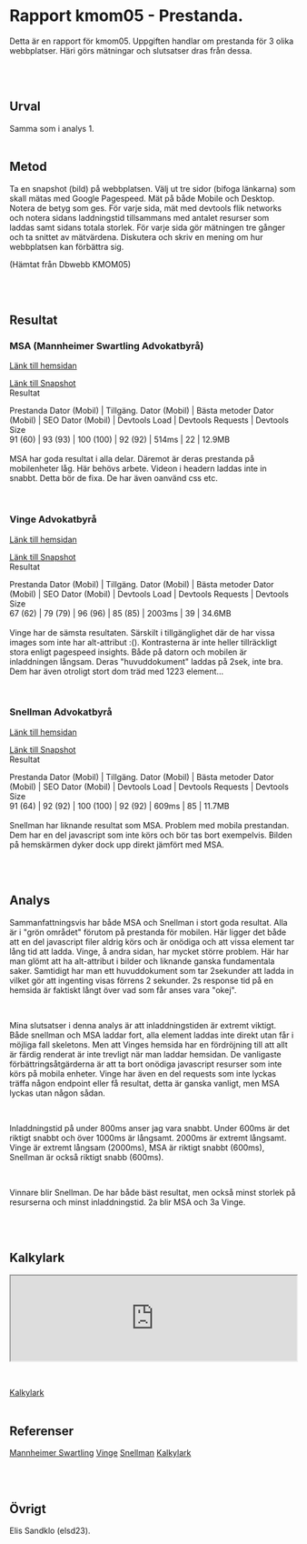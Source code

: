 # Rapport kmom05 - Prestanda.

Detta är en rapport för kmom05. Uppgiften handlar om prestanda för 3 olika webbplatser. Häri görs mätningar och slutsatser dras från dessa.

<br>
<br>

## Urval

Samma som i analys 1.
<br>
<br>

## Metod

Ta en snapshot (bild) på webbplatsen.
Välj ut tre sidor (bifoga länkarna) som skall mätas med Google Pagespeed. Mät på både Mobile och Desktop. Notera de betyg som ges.
För varje sida, mät med devtools flik networks och notera sidans laddningstid tillsammans med antalet resurser som laddas samt sidans totala storlek. För varje sida gör mätningen tre gånger och ta snittet av mätvärdena.
Diskutera och skriv en mening om hur webbplatsen kan förbättra sig.

(Hämtat från Dbwebb KMOM05)

<br>
<br>

## Resultat

### MSA (Mannheimer Swartling Advokatbyrå)

[Länk till hemsidan](https://www.mannheimerswartling.se/)

[Länk till Snapshot](https://imgur.com/2PS5xbb)
<br>
Resultat
<br>

Prestanda Dator (Mobil) | Tillgäng. Dator (Mobil) | Bästa metoder Dator (Mobil) | SEO Dator (Mobil) | Devtools Load | Devtools Requests | Devtools Size
<br>
91 (60) | 93 (93) | 100 (100) | 92 (92) | 514ms | 22 | 12.9MB
<br>
<br>
MSA har goda resultat i alla delar. Däremot är deras prestanda på mobilenheter låg. Här behövs arbete. Videon i headern laddas inte in snabbt. Detta bör de fixa. De har även oanvänd css etc.

<br>

### Vinge Advokatbyrå

[Länk till hemsidan](https://www.vinge.se/)

[Länk till Snapshot](https://imgur.com/2N5rAdS)
<br>
Resultat
<br>

Prestanda Dator (Mobil) | Tillgäng. Dator (Mobil) | Bästa metoder Dator (Mobil) | SEO Dator (Mobil) | Devtools Load | Devtools Requests | Devtools Size
<br>
67 (62) | 79 (79) | 96 (96) | 85 (85) | 2003ms | 39 | 34.6MB
<br>
<br>
Vinge har de sämsta resultaten. Särskilt i tillgänglighet där de har vissa images som inte har alt-attribut :(). Kontrasterna är inte heller tillräckligt stora enligt pagespeed insights. Både på datorn och mobilen är inladdningen långsam. Deras "huvuddokument" laddas på 2sek, inte bra. Dem har även otroligt stort dom träd med 1223 element...

<br>

### Snellman Advokatbyrå

[Länk till hemsidan](https://snellman.com/)

[Länk till Snapshot](https://imgur.com/qrzrK8q)
<br>
Resultat
<br>

Prestanda Dator (Mobil) | Tillgäng. Dator (Mobil) | Bästa metoder Dator (Mobil) | SEO Dator (Mobil) | Devtools Load | Devtools Requests | Devtools Size
<br>
91 (64) | 92 (92) | 100 (100) | 92 (92) | 609ms | 85 | 11.7MB
<br>
<br>
Snellman har liknande resultat som MSA. Problem med mobila prestandan. Dem har en del javascript som inte körs och bör tas bort exempelvis. Bilden på hemskärmen dyker dock upp direkt jämfört med MSA.

<br>
<br>

## Analys

Sammanfattningsvis har både MSA och Snellman i stort goda resultat. Alla är i "grön området" förutom på prestanda för mobilen. Här ligger det både att en del javascript filer aldrig körs och är onödiga och att vissa element tar lång tid att ladda. Vinge, å andra sidan, har mycket större problem. Här har man glömt att ha alt-attribut i bilder och liknande ganska fundamentala saker. Samtidigt har man ett huvuddokument som tar 2sekunder att ladda in vilket gör att ingenting visas förrens 2 sekunder. 2s response tid på en hemsida är faktiskt långt över vad som får anses vara "okej".

<br>

Mina slutsatser i denna analys är att inladdningstiden är extremt viktigt. Både snellman och MSA laddar fort, alla element laddas inte direkt utan får i möjliga fall skeletons. Men att Vinges hemsida har en fördröjning till att allt är färdig renderat är inte trevligt när man laddar hemsidan. De vanligaste förbättringsåtgärderna är att ta bort onödiga javascript resurser som inte körs på mobila enheter. Vinge har även en del requests som inte lyckas träffa någon endpoint eller få resultat, detta är ganska vanligt, men MSA lyckas utan någon sådan.

<br>

Inladdningstid på under 800ms anser jag vara snabbt. Under 600ms är det riktigt snabbt och över 1000ms är långsamt. 2000ms är extremt långsamt. Vinge är extremt långsam (2000ms), MSA är riktigt snabbt (600ms), Snellman är också riktigt snabb (600ms).

<br>

Vinnare blir Snellman. De har både bäst resultat, men också minst storlek på resurserna och minst inladdningstid. 2a blir MSA och 3a Vinge.

<br>
<br>

## Kalkylark

<p style="min-width: 100%;">
<iframe style="min-width: 100%;" src="https://docs.google.com/spreadsheets/d/e/2PACX-1vRCJAjK2myLNC4uBvmiy5GOfG1vu7g6PI6gsq4i7SKa6pPPMxVEH2wWClWZ3e8FtuTzmMbIULy8xmfl/pubhtml?gid=0&amp;single=true&amp;widget=true&amp;headers=false"></iframe>
</p>

<br>

[Kalkylark](https://docs.google.com/spreadsheets/d/1Fa9pR06-gssVs0TZkMap0h9UORyqQ21Y-GRVoJ_M-a8/edit?usp=sharing)
<br>
<br>

## Referenser

[Mannheimer Swartling](https://www.mannheimerswartling.se/)
[Vinge](https://www.vinge.se/)
[Snellman](https://snellman.com/)
[Kalkylark](https://docs.google.com/spreadsheets/d/1Fa9pR06-gssVs0TZkMap0h9UORyqQ21Y-GRVoJ_M-a8/edit?usp=sharing)

<br>
<br>

## Övrigt

Elis Sandklo (elsd23).
